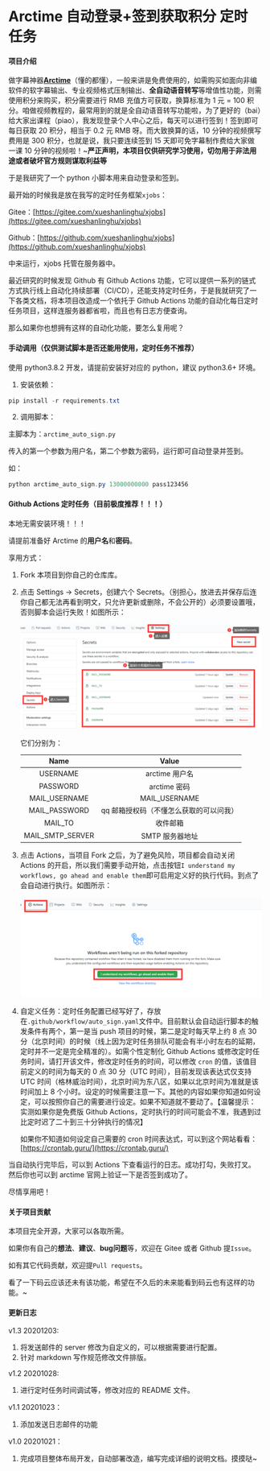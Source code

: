 # Arctime 自动登录+签到获取积分 定时任务

#### 项目介绍

做字幕神器[**Arctime**](http://m.arctime.cn/home/user/login.html)（懂的都懂），一般来讲是免费使用的，如需购买如面向非编软件的软字幕输出、专业视频格式压制输出、**全自动语音转写**等增值性功能，则需使用积分来购买，积分需要进行 RMB 充值方可获取，换算标准为 1 元 = 100 积分。咱做视频教程的，最常用到的就是全自动语音转写功能啦，为了更好的（bai）给大家出课程（piao），我发现登录个人中心之后，每天可以进行签到！签到即可每日获取 20 积分，相当于 0.2 元 RMB 呀。而大致换算的话，10 分钟的视频撰写费用是 300 积分，也就是说，我只要连续签到 15 天即可免字幕制作费给大家做一课 10 分钟的视频啦！~**严正声明，本项目仅供研究学习使用，切勿用于非法用途或者破坏官方规则谋取利益等**

于是我研究了一个 python 小脚本用来自动登录和签到。

最开始的时候我是放在我写的定时任务框架`xjobs`：

Gitee：[https://gitee.com/xueshanlinghu/xjobs](https://gitee.com/xueshanlinghu/xjobs)

Github：[https://github.com/xueshanlinghu/xjobs](https://github.com/xueshanlinghu/xjobs)

中来运行，xjobs 托管在服务器中。

最近研究的时候发现 Github 有 Github Actions 功能，它可以提供一系列的链式方式执行线上自动化持续部署（CI/CD），还能支持定时任务，于是我就研究了一下各类文档，将本项目改造成一个依托于 Github Actions 功能的自动化每日定时任务项目，这样连服务器都省啦，而且也有日志方便查询。

那么如果你也想拥有这样的自动化功能，要怎么复用呢？



#### 手动调用（仅供测试脚本是否还能用使用，定时任务不推荐）

使用 python3.8.2 开发，请提前安装好对应的 python，建议 python3.6+ 环境。

1. 安装依赖：

```powershell
pip install -r requirements.txt
```

2. 调用脚本：

主脚本为：`arctime_auto_sign.py`

传入的第一个参数为用户名，第二个参数为密码，运行即可自动登录并签到。

如：

```powershell
python arctime_auto_sign.py 13000000000 pass123456
```



#### Github Actions 定时任务（目前极度推荐！！！）

本地无需安装环境！！！

请提前准备好 Arctime 的**用户名**和**密码**。

享用方式：

1. Fork 本项目到你自己的仓库库。

2. 点击 Settings → Secrets，创建六个 Secrets。（别担心，放进去并保存后连你自己都无法再看到明文，只允许更新或删除，不会公开的）必须要设置哦，否则脚本会运行失败！如图所示：

   ![image-20201023161159757](assets/image-20201023161159757.png)

   它们分别为：

   | Name | Value |
   | :----: | :----: |
   | USERNAME | arctime 用户名 |
   | PASSWORD | arctime 密码 |
   | MAIL_USERNAME | MAIL_USERNAME |
   | MAIL_PASSWORD | qq 邮箱授权码（不懂怎么获取的可以问我） |
   | MAIL_TO | 收件邮箱 |
   | MAIL_SMTP_SERVER | SMTP 服务器地址 |

3. 点击 Actions，当项目 Fork 之后，为了避免风险，项目都会自动关闭 Actions 的开启，所以我们需要手动开始，点击按钮`I understand my workflows, go ahead and enable them`即可启用定义好的执行代码。到点了会自动进行执行。如图所示：

   ![image-20201021135430385](assets/image-20201021135430385.png)

4. 自定义任务：定时任务配置已经写好了，存放在`.github/workflow/auto_sign.yaml`文件中。目前默认会自动运行脚本的触发条件有两个，第一是当 push 项目的时候，第二是定时每天早上约 8 点 30 分（北京时间）的时候（线上因为定时任务排队可能会有半小时左右的延期，定时并不一定是完全精准的）。如需个性定制化 Github Actions 或修改定时任务时间，请打开该文件，修改定时任务的时间，可以修改 `cron` 的值，该值目前定义的时间为每天的 0 点 30 分（UTC 时间），目前发现该表达式仅支持 UTC 时间（格林威治时间），北京时间为东八区，如果以北京时间为准就是该时间加上 8 个小时。设定的时候需要注意一下。其他的内容如果你知道如何设定，可以按照你自己的需要进行设定。如果不知道就不要动了。【温馨提示：实测如果你是免费版 Github Actions，定时执行的时间可能会不准，我遇到过比定时迟了二十到三十分钟执行的情况】

   如果你不知道如何设定自己需要的 cron 时间表达式，可以到这个网站看看：[https://crontab.guru/](https://crontab.guru/)

当自动执行完毕后，可以到 Actions 下查看运行的日志。成功打勾，失败打叉。然后你也可以到 arctime 官网上验证一下是否签到成功了。

尽情享用吧！



#### 关于项目贡献

本项目完全开源，大家可以各取所需。

如果你有自己的**想法**、**建议**、**bug问题**等，欢迎在 Gitee 或者 Github 提`Issue`。

如有其它代码贡献，欢迎提`Pull requests`。

看了一下码云应该还未有该功能，希望在不久后的未来能看到码云也有这样的功能。~



#### 更新日志
v1.3 20201203:
1. 将发送邮件的 server 修改为自定义的，可以根据需要进行配置。
2. 针对 markdown 写作规范修改文件排版。



v1.2 20201028:

1. 进行定时任务时间调试等，修改对应的 README 文件。



v1.1 20201023：

1. 添加发送日志邮件的功能



v1.0 20201021：

1. 完成项目整体布局开发，自动部署改造，编写完成详细的说明文档。摸摸哒~



